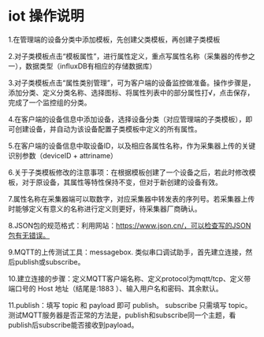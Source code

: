 # iot 操作说明

1.在管理端的设备分类中添加模板，先创建父类模板，再创建子类模板

2.对子类模板点击“模板属性”，进行属性定义，重点写属性名称（采集器的传参之一），数据类型（influxDB有相应的存储数据库）

3.对子类模板点击“属性类别管理”，可为客户端的设备监控做准备。操作步骤是，添加分类、定义分类名称、选择图标、将属性列表中的部分属性打√，点击保存，完成了一个监控组的分类。

4.在客户端的设备信息中添加设备，选择设备分类（对应管理端的子类模板），即可创建设备，并自动为该设备配置子类模板中定义的所有属性。

5.在客户端的设备信息中取设备ID，以及相应各属性名称，作为采集器上传的关键识别参数（deviceID + attriname）

6.关于子类模板修改的注意事项：在根据模板创建了一个设备之后，若此时修改模板，对于原设备，其属性等特性保持不变，但对于新创建的设备有效。

7.属性名称在采集器端可以取数字，对应采集器中转发表的序列号。若采集器上传时能够定义有意义的名称进行定义则更好，待采集器厂商确认。

8.JSON包的规范格式：利用网站：https://www.json.cn/，可以检查写的JSON包有无错误。

9.MQTT的上传测试工具：messagebox.  类似串口调试助手，首先建立连接，然后publish或subscribe。

10.建立连接的步骤：定义MQTT客户端名称、定义protocol为mqtt/tcp、定义带端口号的 Host 地址（结尾是:1883 ）、输入用户名和密码、其余默认。

11.publish：填写 topic 和 payload 即可 publish。 subscribe 只需填写 topic。测试MQTT服务器是否正常的方法是，publish和subscribe同一个主题，看publish后subscribe能否接收到payload。